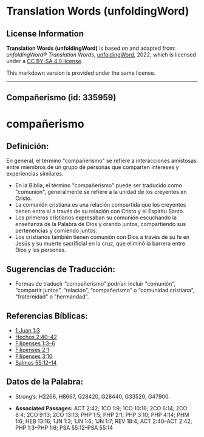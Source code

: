 # Translation Words (unfoldingWord)

## License Information

**Translation Words (unfoldingWord)** is based on and adapted from: _unfoldingWord® Translation Words_, [unfoldingWord](https://unfoldingword.org/utw), 2022, which is licensed under a [CC BY-SA 4.0 license](https://creativecommons.org/licenses/by-sa/4.0/legalcode.en).

This markdown version is provided under the same license.



--------------------------------

## Compañerismo (id: 335959)

compañerismo
============

Definición:
-----------

En general, el término "compañerismo" se refiere a interacciones amistosas entre miembros de un grupo de personas que comparten intereses y experiencias similares.

* En la Biblia, el término "compañerismo" puede ser traducido como "comunión", generalmente se refiere a la unidad de los creyentes en Cristo.
* La comunión cristiana es una relación compartida que los creyentes tienen entre sí a través de su relación con Cristo y el Espíritu Santo.
* Los primeros cristianos expresaban su comunión escuchando la enseñanza de la Palabra de Dios y orando juntos, compartiendo sus pertenencias y comiendo juntos.
* Los cristianos también tienen comunión con Dios a través de su fe en Jesús y su muerte sacrificial en la cruz, que eliminó la barrera entre Dios y las personas.

Sugerencias de Traducción:
--------------------------

* Formas de traducir “compañerismo” podrían incluir "comunión", “compartir juntos”, “relación”, “compañerismo” o “comunidad cristiana”, "fraternidad" o "hermandad".

Referencias Bíblicas:
---------------------

* [1 Juan 1:3](https://ref.ly/1John1:3)
* [Hechos 2:40–42](https://ref.ly/Acts2:40-Acts2:42)
* [Filipenses 1:3–6](https://ref.ly/Phil1:3-Phil1:6)
* [Filipenses 2:1](https://ref.ly/Phil2:1)
* [Filipenses 3:10](https://ref.ly/Phil3:10)
* [Salmos 55:12–14](https://ref.ly/Ps55:12-Ps55:14)

Datos de la Palabra:
--------------------

* Strong’s: H2266, H8667, G28420, G28440, G33520, G47900\.

* **Associated Passages:** ACT 2:42; 1CO 1:9; 1CO 10:16; 2CO 6:14; 2CO 8:4; 2CO 9:13; 2CO 13:13; PHP 1:5; PHP 2:1; PHP 3:10; PHP 4:14; PHM 1:6; HEB 13:16; 1JN 1:3; 1JN 1:6; 1JN 1:7; REV 18:4; ACT 2:40–ACT 2:42; PHP 1:3–PHP 1:6; PSA 55:12–PSA 55:14

